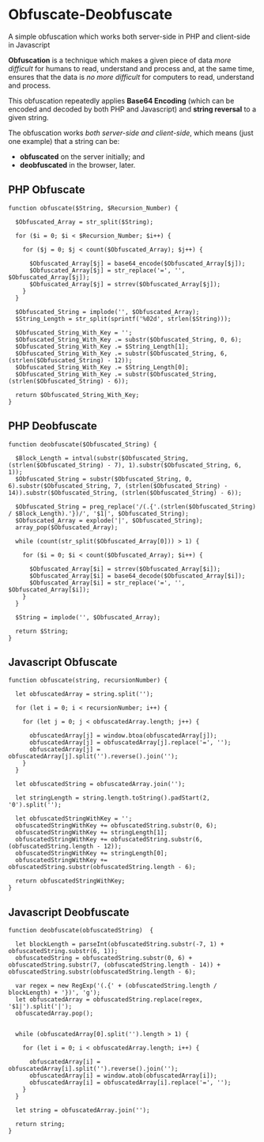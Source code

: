 # Obfuscate-Deobfuscate
A simple obfuscation which works both server-side in PHP and client-side in Javascript

**Obfuscation** is a technique which makes a given piece of data *more difficult* for humans to read, understand and process and, at the same time, ensures that the data is *no more difficult* for computers to read, understand and process.

This obfuscation repeatedly applies **Base64 Encoding** (which can be encoded and decoded by both PHP and Javascript) and **string reversal** to a given string.

The obfuscation works _both server-side and client-side_, which means (just one example) that a string can be:

 - **obfuscated** on the server initially; and
 - **deobfuscated** in the browser, later. 

## PHP Obfuscate
```
function obfuscate($String, $Recursion_Number) {

  $Obfuscated_Array = str_split($String);
  
  for ($i = 0; $i < $Recursion_Number; $i++) {

    for ($j = 0; $j < count($Obfuscated_Array); $j++) {

      $Obfuscated_Array[$j] = base64_encode($Obfuscated_Array[$j]);
      $Obfuscated_Array[$j] = str_replace('=', '', $Obfuscated_Array[$j]);
      $Obfuscated_Array[$j] = strrev($Obfuscated_Array[$j]);
    }
  }

  $Obfuscated_String = implode('', $Obfuscated_Array);
  $String_Length = str_split(sprintf('%02d', strlen($String)));

  $Obfuscated_String_With_Key = '';
  $Obfuscated_String_With_Key .= substr($Obfuscated_String, 0, 6);
  $Obfuscated_String_With_Key .= $String_Length[1];
  $Obfuscated_String_With_Key .= substr($Obfuscated_String, 6, (strlen($Obfuscated_String) - 12));
  $Obfuscated_String_With_Key .= $String_Length[0];
  $Obfuscated_String_With_Key .= substr($Obfuscated_String, (strlen($Obfuscated_String) - 6));

  return $Obfuscated_String_With_Key;
}
```

## PHP Deobfuscate
```
function deobfuscate($Obfuscated_String) {

  $Block_Length = intval(substr($Obfuscated_String, (strlen($Obfuscated_String) - 7), 1).substr($Obfuscated_String, 6, 1));
  $Obfuscated_String = substr($Obfuscated_String, 0, 6).substr($Obfuscated_String, 7, (strlen($Obfuscated_String) - 14)).substr($Obfuscated_String, (strlen($Obfuscated_String) - 6));

  $Obfuscated_String = preg_replace('/(.{'.(strlen($Obfuscated_String) / $Block_Length).'})/', '$1|', $Obfuscated_String);
  $Obfuscated_Array = explode('|', $Obfuscated_String);
  array_pop($Obfuscated_Array);

  while (count(str_split($Obfuscated_Array[0])) > 1) {

    for ($i = 0; $i < count($Obfuscated_Array); $i++) {

      $Obfuscated_Array[$i] = strrev($Obfuscated_Array[$i]);
      $Obfuscated_Array[$i] = base64_decode($Obfuscated_Array[$i]);
      $Obfuscated_Array[$i] = str_replace('=', '', $Obfuscated_Array[$i]);
    }
  }

  $String = implode('', $Obfuscated_Array);

  return $String;
}
```

## Javascript Obfuscate
```
function obfuscate(string, recursionNumber) {

  let obfuscatedArray = string.split('');
  
  for (let i = 0; i < recursionNumber; i++) {

    for (let j = 0; j < obfuscatedArray.length; j++) {

      obfuscatedArray[j] = window.btoa(obfuscatedArray[j]);
      obfuscatedArray[j] = obfuscatedArray[j].replace('=', '');
      obfuscatedArray[j] = obfuscatedArray[j].split('').reverse().join('');
    }
  }

  let obfuscatedString = obfuscatedArray.join('');

  let stringLength = string.length.toString().padStart(2, '0').split('');

  let obfuscatedStringWithKey = '';
  obfuscatedStringWithKey += obfuscatedString.substr(0, 6);
  obfuscatedStringWithKey += stringLength[1];
  obfuscatedStringWithKey += obfuscatedString.substr(6, (obfuscatedString.length - 12));
  obfuscatedStringWithKey += stringLength[0];
  obfuscatedStringWithKey += obfuscatedString.substr(obfuscatedString.length - 6);

  return obfuscatedStringWithKey;
}
```

## Javascript Deobfuscate
```
function deobfuscate(obfuscatedString)  {

  let blockLength = parseInt(obfuscatedString.substr(-7, 1) + obfuscatedString.substr(6, 1));
  obfuscatedString = obfuscatedString.substr(0, 6) + obfuscatedString.substr(7, (obfuscatedString.length - 14)) + obfuscatedString.substr(obfuscatedString.length - 6);
  
  var regex = new RegExp('(.{' + (obfuscatedString.length / blockLength) + '})', 'g');
  let obfuscatedArray = obfuscatedString.replace(regex, '$1|').split('|');
  obfuscatedArray.pop();


  while (obfuscatedArray[0].split('').length > 1) {

    for (let i = 0; i < obfuscatedArray.length; i++) {

      obfuscatedArray[i] = obfuscatedArray[i].split('').reverse().join('');
      obfuscatedArray[i] = window.atob(obfuscatedArray[i]);
      obfuscatedArray[i] = obfuscatedArray[i].replace('=', '');
    }
  }

  let string = obfuscatedArray.join('');
  
  return string;
}
```
